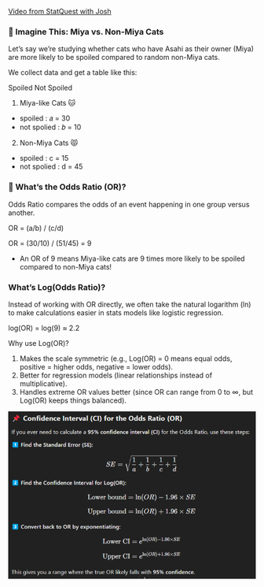 [Video from StatQuest with Josh](https://www.youtube.com/watch?v=8nm0G-1uJzA&t=71s)

### 🐾 Imagine This: Miya vs. Non-Miya Cats
Let’s say we’re studying whether cats who have Asahi as their owner (Miya) are more likely to be spoiled compared to random non-Miya cats.

We collect data and get a table like this:

Spoiled	Not Spoiled
1. Miya-like Cats 🐱 
  * spoiled : 𝑎 = 30
  * not spolied :  𝑏 = 10 
2. Non-Miya Cats 😾  
  * spoiled : c = 15
  * not spolied :  d = 45

### 📌 What’s the Odds Ratio (OR)?
Odds Ratio compares the odds of an event happening in one group versus another.

OR = (a/b) / (c/d)

OR = (30/10) / (51/45) = 9
* An OR of 9 means Miya-like cats are 9 times more likely to be spoiled compared to non-Miya cats!

###  What’s Log(Odds Ratio)?
Instead of working with OR directly, we often take the natural logarithm (ln) to make calculations easier in stats models like logistic regression.

log(OR) = log(9) ≈ 2.2

Why use Log(OR)?

1. Makes the scale symmetric (e.g., Log(OR) = 0 means equal odds, positive = higher odds, negative = lower odds).
2. Better for regression models (linear relationships instead of multiplicative).
3. Handles extreme OR values better (since OR can range from 0 to ∞, but Log(OR) keeps things balanced).

![](/images/image_2025-03-01_190916199.png)
